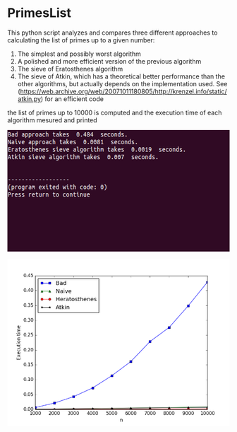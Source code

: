 # PrimesList


This python script analyzes and compares three different approaches to calculating the list of primes up to a given number:

1. The simplest and possibly worst algorithm
2. A polished and more efficient version of the previous algorithm
3. The sieve of Eratosthenes algorithm
4. The sieve of Atkin, which has a theoretical better performance than the other algorithms, but actually depends on the implementation used. See (https://web.archive.org/web/20071011180805/http://krenzel.info/static/atkin.py) for an efficient code

the list of primes up to 10000 is computed and the execution time of each algorithm mesured and printed

<p align="center">
  <img width="583" height="275" src="https://github.com/dario-marvin/PrimesList/blob/master/primes_list.png">
</p>

<p align="center">
  <img src="https://github.com/dario-marvin/PrimesList/blob/master/primes_1.png">
</p>

